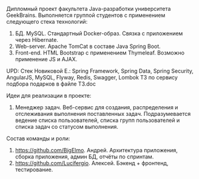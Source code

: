 Дипломный проект факультета Java-разработки университета GeekBrains.
Выполняется группой студентов с применением следующего стека технологий:
1. БД. MySQL. Стандартный Docker-образ. Связка с приложением через Hibernate.
2. Web-server. Apache TomCat в составе Java Spring Boot.
3. Front-end. HTML Bootstrap с применением Thymeleaf. Возможно применение JS и AJAX.

UPD:
Стек Новиковой Е.: Spring Framework, Spring Data, Spring Security, AngularJS, MySQL, Flyway, Redis, Swagger, Lombok
ТЗ по сервису подбора подарков в файле ТЗ.doc

Идеи для реализации в проекте:
1. Менеджер задач. Веб-сервис для создания, распределения и отслеживания выполнения поставленных задач.
Подразумевается ведение списка пользователей, списка групп пользователей и списка задач со статусом выполнения.

Состав команды и роли:
1. https://github.com/BigElmo. Андрей. Архитектура приложения, сборка приложения, админ БД, отчёты по спринтам.
2. https://github.com/Lucifergio. Алексей. Бэкенд + фронтенд, тестирование.